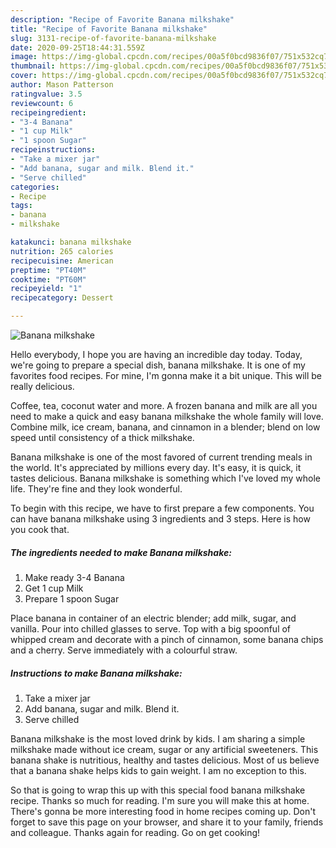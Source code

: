 ```yaml
---
description: "Recipe of Favorite Banana milkshake"
title: "Recipe of Favorite Banana milkshake"
slug: 3131-recipe-of-favorite-banana-milkshake
date: 2020-09-25T18:44:31.559Z
image: https://img-global.cpcdn.com/recipes/00a5f0bcd9836f07/751x532cq70/banana-milkshake-recipe-main-photo.jpg
thumbnail: https://img-global.cpcdn.com/recipes/00a5f0bcd9836f07/751x532cq70/banana-milkshake-recipe-main-photo.jpg
cover: https://img-global.cpcdn.com/recipes/00a5f0bcd9836f07/751x532cq70/banana-milkshake-recipe-main-photo.jpg
author: Mason Patterson
ratingvalue: 3.5
reviewcount: 6
recipeingredient:
- "3-4 Banana"
- "1 cup Milk"
- "1 spoon Sugar"
recipeinstructions:
- "Take a mixer jar"
- "Add banana, sugar and milk. Blend it."
- "Serve chilled"
categories:
- Recipe
tags:
- banana
- milkshake

katakunci: banana milkshake 
nutrition: 265 calories
recipecuisine: American
preptime: "PT40M"
cooktime: "PT60M"
recipeyield: "1"
recipecategory: Dessert

---
```



![Banana milkshake](https://img-global.cpcdn.com/recipes/00a5f0bcd9836f07/751x532cq70/banana-milkshake-recipe-main-photo.jpg)

Hello everybody, I hope you are having an incredible day today. Today, we're going to prepare a special dish, banana milkshake. It is one of my favorites food recipes. For mine, I'm gonna make it a bit unique. This will be really delicious.

Coffee, tea, coconut water and more. A frozen banana and milk are all you need to make a quick and easy banana milkshake the whole family will love. Combine milk, ice cream, banana, and cinnamon in a blender; blend on low speed until consistency of a thick milkshake.

Banana milkshake is one of the most favored of current trending meals in the world. It's appreciated by millions every day. It's easy, it is quick, it tastes delicious. Banana milkshake is something which I've loved my whole life. They're fine and they look wonderful.


To begin with this recipe, we have to first prepare a few components. You can have banana milkshake using 3 ingredients and 3 steps. Here is how you cook that.

<!--inarticleads1-->

##### The ingredients needed to make Banana milkshake:

1. Make ready 3-4 Banana
1. Get 1 cup Milk
1. Prepare 1 spoon Sugar


Place banana in container of an electric blender; add milk, sugar, and vanilla. Pour into chilled glasses to serve. Top with a big spoonful of whipped cream and decorate with a pinch of cinnamon, some banana chips and a cherry. Serve immediately with a colourful straw. 

<!--inarticleads2-->

##### Instructions to make Banana milkshake:

1. Take a mixer jar
1. Add banana, sugar and milk. Blend it.
1. Serve chilled


Banana milkshake is the most loved drink by kids. I am sharing a simple milkshake made without ice cream, sugar or any artificial sweeteners. This banana shake is nutritious, healthy and tastes delicious. Most of us believe that a banana shake helps kids to gain weight. I am no exception to this. 

So that is going to wrap this up with this special food banana milkshake recipe. Thanks so much for reading. I'm sure you will make this at home. There's gonna be more interesting food in home recipes coming up. Don't forget to save this page on your browser, and share it to your family, friends and colleague. Thanks again for reading. Go on get cooking!
